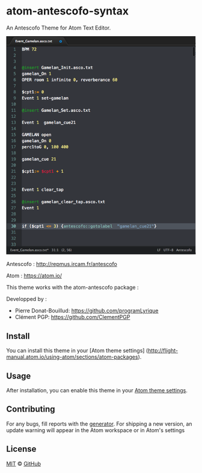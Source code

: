 # atom-antescofo-syntax

An Antescofo Theme for Atom Text Editor.

![A screenshot of your theme](https://github.com/nadirB/atom-antescofo-syntax/blob/master/atom-antescofo-screen-caps.png)



Antescofo : http://repmus.ircam.fr/antescofo

Atom : https://atom.io/


This theme works with the atom-antescofo package :  


Developped by :

- Pierre Donat-Bouillud:  https://github.com/programLyrique
- Clément PGP: https://github.com/ClementPGP

## Install

You can install this theme in your [Atom theme settings] (http://flight-manual.atom.io/using-atom/sections/atom-packages).


## Usage

After installation, you can enable this theme in your [Atom theme settings](http://flight-manual.atom.io/using-atom/sections/atom-packages/#_atom_themes).


## Contributing

For any bugs, fill reports with the [generator](https://github.com/nadirB/atom-antescofo-syntax/issues). For shipping a new version, an update warning will appear in the Atom workspace or in Atom's settings

## License

[MIT](./LICENSE) &copy; [GitHub](https://github.com/)
